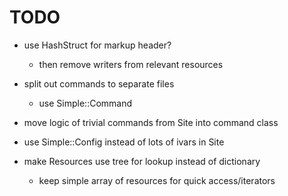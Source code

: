 # TODO

- use HashStruct for markup header?
  - then remove writers from relevant resources

- split out commands to separate files
  - use Simple::Command

- move logic of trivial commands from Site into command class

- use Simple::Config instead of lots of ivars in Site

- make Resources use tree for lookup instead of dictionary
  - keep simple array of resources for quick access/iterators